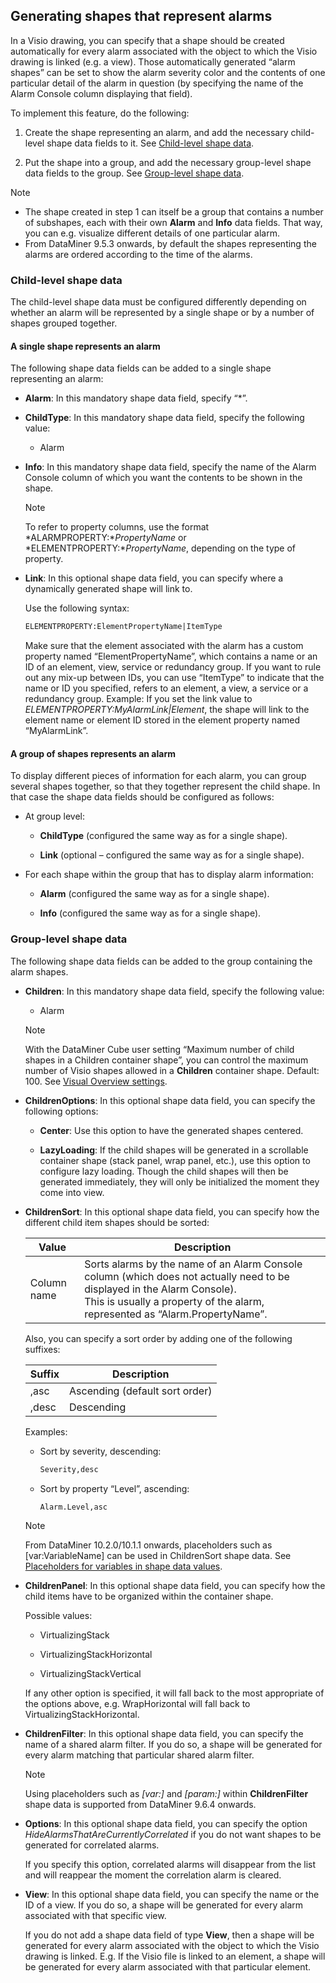 ## Generating shapes that represent alarms

In a Visio drawing, you can specify that a shape should be created automatically for every alarm associated with the object to which the Visio drawing is linked (e.g. a view). Those automatically generated “alarm shapes” can be set to show the alarm severity color and the contents of one particular detail of the alarm in question (by specifying the name of the Alarm Console column displaying that field).

To implement this feature, do the following:

1. Create the shape representing an alarm, and add the necessary child-level shape data fields to it. See [Child-level shape data](#child-level-shape-data).

2. Put the shape into a group, and add the necessary group-level shape data fields to the group. See [Group-level shape data](#group-level-shape-data).

> [!NOTE]
> - The shape created in step 1 can itself be a group that contains a number of subshapes, each with their own **Alarm** and **Info** data fields. That way, you can e.g. visualize different details of one particular alarm.
> - From DataMiner 9.5.3 onwards, by default the shapes representing the alarms are ordered according to the time of the alarms.

### Child-level shape data

The child-level shape data must be configured differently depending on whether an alarm will be represented by a single shape or by a number of shapes grouped together.

#### A single shape represents an alarm

The following shape data fields can be added to a single shape representing an alarm:

- **Alarm**: In this mandatory shape data field, specify “\*”.

- **ChildType**: In this mandatory shape data field, specify the following value:

    - Alarm

- **Info**: In this mandatory shape data field, specify the name of the Alarm Console column of which you want the contents to be shown in the shape.

    > [!NOTE]
    > To refer to property columns, use the format *ALARMPROPERTY:**PropertyName* or *ELEMENTPROPERTY:**PropertyName*, depending on the type of property.

- **Link**: In this optional shape data field, you can specify where a dynamically generated shape will link to.

    Use the following syntax:

    ```txt
    ELEMENTPROPERTY:ElementPropertyName|ItemType
    ```

    Make sure that the element associated with the alarm has a custom property named “ElementPropertyName”, which contains a name or an ID of an element, view, service or redundancy group. If you want to rule out any mix-up between IDs, you can use “ItemType” to indicate that the name or ID you specified, refers to an element, a view, a service or a redundancy group.     Example: If you set the link value to *ELEMENTPROPERTY:MyAlarmLink\|Element*, the shape will link to the element name or element ID stored in the element property named “MyAlarmLink”.

#### A group of shapes represents an alarm

To display different pieces of information for each alarm, you can group several shapes together, so that they together represent the child shape. In that case the shape data fields should be configured as follows:

- At group level:

    - **ChildType** (configured the same way as for a single shape).

    - **Link** (optional – configured the same way as for a single shape).

- For each shape within the group that has to display alarm information:

    - **Alarm** (configured the same way as for a single shape).

    - **Info** (configured the same way as for a single shape).

### Group-level shape data

The following shape data fields can be added to the group containing the alarm shapes.

- **Children**: In this mandatory shape data field, specify the following value:

    - Alarm

    > [!NOTE]
    > With the DataMiner Cube user setting “Maximum number of child shapes in a Children container shape”, you can control the maximum number of Visio shapes allowed in a **Children** container shape. Default: 100. See [Visual Overview settings](../../part_1/GettingStarted/User_settings.md#visual-overview-settings).

- **ChildrenOptions**: In this optional shape data field, you can specify the following options:

    - **Center**: Use this option to have the generated shapes centered.

    - **LazyLoading**: If the child shapes will be generated in a scrollable container shape (stack panel, wrap panel, etc.), use this option to configure lazy loading. Though the child shapes will then be generated immediately, they will only be initialized the moment they come into view.

- **ChildrenSort**: In this optional shape data field, you can specify how the different child item shapes should be sorted:

    | Value     | Description                                                                                                                                                                                                 |
    |-------------|-------------------------------------------------------------------------------------------------------------------------------------------------------------------------------------------------------------|
    | Column name | Sorts alarms by the name of an Alarm Console column (which does not actually need to be displayed in the Alarm Console). <br> This is usually a property of the alarm, represented as “Alarm.PropertyName”. |

    Also, you can specify a sort order by adding one of the following suffixes:

    | Suffix | Description                    |
    |----------|--------------------------------|
    | ,asc     | Ascending (default sort order) |
    | ,desc    | Descending                     |

    Examples:

    - Sort by severity, descending:

        ```txt
        Severity,desc
        ```

    - Sort by property “Level”, ascending:

        ```txt
        Alarm.Level,asc
        ```

    > [!NOTE]
    > From DataMiner 10.2.0/10.1.1 onwards, placeholders such as \[var:VariableName\] can be used in ChildrenSort shape data. See [Placeholders for variables in shape data values](Placeholders_for_variables_in_shape_data_values.md).

- **ChildrenPanel**: In this optional shape data field, you can specify how the child items have to be organized within the container shape.

    Possible values:

    - VirtualizingStack

    - VirtualizingStackHorizontal

    - VirtualizingStackVertical

    If any other option is specified, it will fall back to the most appropriate of the options above, e.g. WrapHorizontal will fall back to VirtualizingStackHorizontal.

- **ChildrenFilter**: In this optional shape data field, you can specify the name of a shared alarm filter. If you do so, a shape will be generated for every alarm matching that particular shared alarm filter.

    > [!NOTE]
    > Using placeholders such as *\[var:\]* and *\[param:\]* within **ChildrenFilter** shape data is supported from DataMiner 9.6.4 onwards.

- **Options**: In this optional shape data field, you can specify the option *HideAlarmsThatAreCurrentlyCorrelated* if you do not want shapes to be generated for correlated alarms.

    If you specify this option, correlated alarms will disappear from the list and will reappear the moment the correlation alarm is cleared.

- **View**: In this optional shape data field, you can specify the name or the ID of a view. If you do so, a shape will be generated for every alarm associated with that specific view.

    If you do not add a shape data field of type **View**, then a shape will be generated for every alarm associated with the object to which the Visio drawing is linked. E.g. If the Visio file is linked to an element, a shape will be generated for every alarm associated with that particular element.
